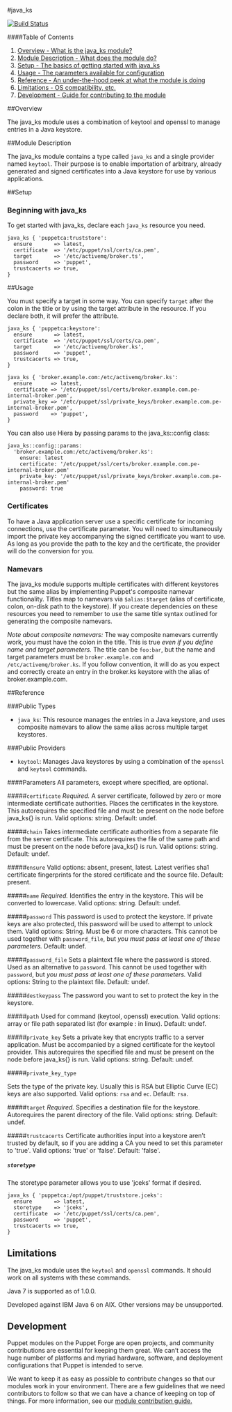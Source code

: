 #java_ks

[![Build Status](https://travis-ci.org/puppetlabs/puppetlabs-java_ks.png?branch=master)](https://travis-ci.org/puppetlabs/puppetlabs-java_ks)

####Table of Contents

1. [Overview - What is the java_ks module?](#overview)
2. [Module Description - What does the module do?](#module-description)
3. [Setup - The basics of getting started with java_ks](#setup)
4. [Usage - The parameters available for configuration](#usage)
5. [Reference - An under-the-hood peek at what the module is doing](#reference)
6. [Limitations - OS compatibility, etc.](#limitations)
7. [Development - Guide for contributing to the module](#development)

##Overview

The java_ks module uses a combination of keytool and openssl to manage entries in a Java keystore.

##Module Description

The java_ks module contains a type called `java_ks` and a single provider named `keytool`.  Their purpose is to enable importation of arbitrary, already generated and signed certificates into a Java keystore for use by various applications.

##Setup

### Beginning with java_ks

To get started with java_ks, declare each `java_ks` resource you need.

~~~
java_ks { 'puppetca:truststore':
  ensure       => latest,
  certificate  => '/etc/puppet/ssl/certs/ca.pem',
  target       => '/etc/activemq/broker.ts',
  password     => 'puppet',
  trustcacerts => true,
}
~~~


##Usage

You must specify a target in some way. You can specify `target` after the colon in the title or by using the target attribute in the resource. If you declare both, it will prefer the attribute.

~~~
java_ks { 'puppetca:keystore':
  ensure       => latest,
  certificate  => '/etc/puppet/ssl/certs/ca.pem',
  target       => '/etc/activemq/broker.ks',
  password     => 'puppet',
  trustcacerts => true,
}

java_ks { 'broker.example.com:/etc/activemq/broker.ks':
  ensure      => latest,
  certificate => '/etc/puppet/ssl/certs/broker.example.com.pe-internal-broker.pem',
  private_key => '/etc/puppet/ssl/private_keys/broker.example.com.pe-internal-broker.pem',
  password    => 'puppet',
}
~~~

You can also use Hiera by passing params to the java_ks::config class:

~~~
java_ks::config::params:
  'broker.example.com:/etc/activemq/broker.ks':
    ensure: latest
    certificate: '/etc/puppet/ssl/certs/broker.example.com.pe-internal-broker.pem'
    private_key: '/etc/puppet/ssl/private_keys/broker.example.com.pe-internal-broker.pem'
    password: true
~~~

### Certificates
To have a Java application server use a specific certificate for incoming connections, use the certificate parameter. You will need to simultaneously import the private key accompanying the signed certificate you want to use. As long as you provide the path to the key and the certificate, the provider will do the conversion for you.


### Namevars

The java_ks module supports multiple certificates with different keystores but the same alias by implementing Puppet's composite namevar functionality.  Titles map to namevars via `$alias:$target` (alias of certificate, colon, on-disk path to the keystore). If you create dependencies on these resources you need to remember to use the same title syntax outlined for generating the composite namevars.

*Note about composite namevars:*
The way composite namevars currently work, you must have the colon in the title. This is true *even if you define name and target parameters.*  The title can be `foo:bar`, but the name and target parameters must be `broker.example.com` and `/etc/activemq/broker.ks`. If you follow convention, it will do as you expect and correctly create an entry in the
broker.ks keystore with the alias of broker.example.com.

##Reference

###Public Types
* `java_ks`: This resource manages the entries in a Java keystore, and uses composite namevars to allow the same alias across multiple target keystores.

###Public Providers
* `keytool`: Manages Java keystores by using a combination of the `openssl` and `keytool` commands.

####Parameters
All parameters, except where specified, are optional.

#####`certificate`
*Required.* A server certificate, followed by zero or more intermediate certificate authorities. Places the certificates in the keystore. This autorequires the specified file and must be present on the node before java_ks{} is run. Valid options: string. Default: undef.

#####`chain`
Takes intermediate certificate authorities from a separate file from the server certificate. This autorequires the file of the same path and must be present on the node before java_ks{} is run. Valid options: string. Default: undef.

#####`ensure`
Valid options: absent, present, latest. Latest verifies sha1 certificate fingerprints for the stored certificate and the source file. Default: present.

#####`name`
*Required.* Identifies the entry in the keystore. This will be converted to lowercase. Valid options: string. Default: undef.

#####`password`
This password is used to protect the keystore. If private keys are also protected, this password will be used to attempt to unlock them. Valid options: String. Must be 6 or more characters. This cannot be used together with `password_file`, but *you must pass at least one of these parameters.* Default: undef.

#####`password_file`
Sets a plaintext file where the password is stored. Used as an alternative to `password`. This cannot be used together with `password`, but *you must pass at least one of these parameters.* Valid options: String to the plaintext file. Default: undef.

#####`destkeypass`
The password you want to set to protect the key in the keystore.

#####`path`
Used for command (keytool, openssl) execution. Valid options: array or file path separated list (for example : in linux). Default: undef.

#####`private_key`
Sets a private key that encrypts traffic to a server application. Must be accompanied by a signed certificate for the keytool provider. This autorequires the specified file and must be present on the node before java_ks{} is run. Valid options: string. Default: undef.

#####`private_key_type`

Sets the type of the private key. Usually this is RSA but Elliptic Curve (EC) keys are also supported. Valid options: `rsa` and `ec`. Default: `rsa`.

#####`target`
*Required.* Specifies a destination file for the keystore. Autorequires the parent directory of the file. Valid options: string. Default: undef.

#####`trustcacerts`
Certificate authorities input into a keystore aren’t trusted by default, so if you are adding a CA you need to set this parameter to 'true'. Valid options: 'true' or 'false'. Default: 'false'.

##### `storetype`

The storetype parameter allows you to use 'jceks' format if desired.

    java_ks { 'puppetca:/opt/puppet/truststore.jceks':
      ensure       => latest,
      storetype    => 'jceks',
      certificate  => '/etc/puppet/ssl/certs/ca.pem',
      password     => 'puppet',
      trustcacerts => true,
    }


Limitations
------------

The java_ks module uses the `keytool` and `openssl` commands. It should work on all systems with these commands.

Java 7 is supported as of 1.0.0.

Developed against IBM Java 6 on AIX. Other versions may be unsupported.

Development
-----------

Puppet modules on the Puppet Forge are open projects, and community contributions are essential for keeping them great. We can’t access the huge number of platforms and myriad hardware, software, and deployment configurations that Puppet is intended to serve.

We want to keep it as easy as possible to contribute changes so that our modules work in your environment. There are a few guidelines that we need contributors to follow so that we can have a chance of keeping on top of things. For more information, see our [module contribution guide.](https://docs.puppetlabs.com/forge/contributing.html)
